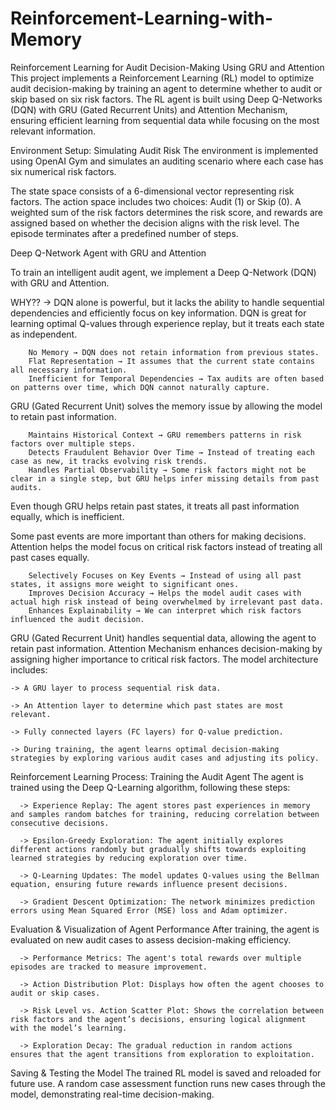 # Reinforcement-Learning-with-Memory


Reinforcement Learning for Audit Decision-Making Using GRU and Attention
This project implements a Reinforcement Learning (RL) model to optimize audit decision-making by training an agent to determine whether to audit or skip based on six risk factors. The RL agent is built using Deep Q-Networks (DQN) with GRU (Gated Recurrent Units) and Attention Mechanism, ensuring efficient learning from sequential data while focusing on the most relevant information.

Environment Setup: Simulating Audit Risk
The environment is implemented using OpenAI Gym and simulates an auditing scenario where each case has six numerical risk factors.

The state space consists of a 6-dimensional vector representing risk factors.
The action space includes two choices: Audit (1) or Skip (0).
A weighted sum of the risk factors determines the risk score, and rewards are assigned based on whether the decision aligns with the risk level.
The episode terminates after a predefined number of steps.

Deep Q-Network Agent with GRU and Attention


To train an intelligent audit agent, we implement a Deep Q-Network (DQN) with GRU and Attention.

WHY?? -> DQN alone is powerful, but it lacks the ability to handle sequential dependencies and efficiently focus on key information. DQN is great for learning optimal Q-values through experience replay, but it treats each state as independent.

        No Memory → DQN does not retain information from previous states.
        Flat Representation → It assumes that the current state contains all necessary information.
        Inefficient for Temporal Dependencies → Tax audits are often based on patterns over time, which DQN cannot naturally capture.

GRU (Gated Recurrent Unit) solves the memory issue by allowing the model to retain past information.


        Maintains Historical Context → GRU remembers patterns in risk factors over multiple steps.
        Detects Fraudulent Behavior Over Time → Instead of treating each case as new, it tracks evolving risk trends.
        Handles Partial Observability → Some risk factors might not be clear in a single step, but GRU helps infer missing details from past audits.


Even though GRU helps retain past states, it treats all past information equally, which is inefficient.

Some past events are more important than others for making decisions.
Attention helps the model focus on critical risk factors instead of treating all past cases equally.

        Selectively Focuses on Key Events → Instead of using all past states, it assigns more weight to significant ones.
        Improves Decision Accuracy → Helps the model audit cases with actual high risk instead of being overwhelmed by irrelevant past data.
        Enhances Explainability → We can interpret which risk factors influenced the audit decision.


GRU (Gated Recurrent Unit) handles sequential data, allowing the agent to retain past information.
Attention Mechanism enhances decision-making by assigning higher importance to critical risk factors.
The model architecture includes:

    -> A GRU layer to process sequential risk data.

    -> An Attention layer to determine which past states are most relevant.
  
    -> Fully connected layers (FC layers) for Q-value prediction.
  
    -> During training, the agent learns optimal decision-making strategies by exploring various audit cases and adjusting its policy.

Reinforcement Learning Process: Training the Audit Agent
The agent is trained using the Deep Q-Learning algorithm, following these steps:

      -> Experience Replay: The agent stores past experiences in memory and samples random batches for training, reducing correlation between consecutive decisions.
  
      -> Epsilon-Greedy Exploration: The agent initially explores different actions randomly but gradually shifts towards exploiting learned strategies by reducing exploration over time.
      
      -> Q-Learning Updates: The model updates Q-values using the Bellman equation, ensuring future rewards influence present decisions.
      
      -> Gradient Descent Optimization: The network minimizes prediction errors using Mean Squared Error (MSE) loss and Adam optimizer.

Evaluation & Visualization of Agent Performance
After training, the agent is evaluated on new audit cases to assess decision-making efficiency.

      -> Performance Metrics: The agent's total rewards over multiple episodes are tracked to measure improvement.
      
      -> Action Distribution Plot: Displays how often the agent chooses to audit or skip cases.
      
      -> Risk Level vs. Action Scatter Plot: Shows the correlation between risk factors and the agent’s decisions, ensuring logical alignment with the model’s learning.
      
      -> Exploration Decay: The gradual reduction in random actions ensures that the agent transitions from exploration to exploitation.

Saving & Testing the Model
The trained RL model is saved and reloaded for future use.
A random case assessment function runs new cases through the model, demonstrating real-time decision-making.
